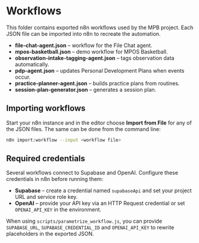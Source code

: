 # Workflows

This folder contains exported n8n workflows used by the MPB project. Each JSON file can be imported into n8n to recreate the automation.

- **file-chat-agent.json** – workflow for the File Chat agent.
- **mpos-basketball.json** – demo workflow for MPOS Basketball.
- **observation-intake-tagging-agent.json** – tags observation data automatically.
- **pdp-agent.json** – updates Personal Development Plans when events occur.
- **practice-planner-agent.json** – builds practice plans from routines.
- **session-plan-generator.json** – generates a session plan.

## Importing workflows

Start your n8n instance and in the editor choose **Import from File** for any of the JSON files. The same can be done from the command line:

```bash
n8n import:workflow --input <workflow file>
```


## Required credentials

Several workflows connect to Supabase and OpenAI. Configure these credentials in n8n before running them:

- **Supabase** – create a credential named `supabaseApi` and set your project URL and service role key.
- **OpenAI** – provide your API key via an HTTP Request credential or set `OPENAI_API_KEY` in the environment.

When using `scripts/parametrize_workflow.js`, you can provide `SUPABASE_URL`, `SUPABASE_CREDENTIAL_ID` and `OPENAI_API_KEY` to rewrite placeholders in the exported JSON.
